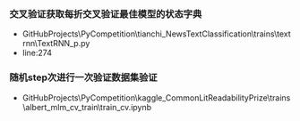 ### 交叉验证获取每折交叉验证最佳模型的状态字典

* GitHubProjects\PyCompetition\tianchi_NewsTextClassification\trains\textrnn\TextRNN_p.py
* line:274

### 随机step次进行一次验证数据集验证

* GitHubProjects\PyCompetition\kaggle_CommonLitReadabilityPrize\trains\albert_mlm_cv_train\train_cv.ipynb